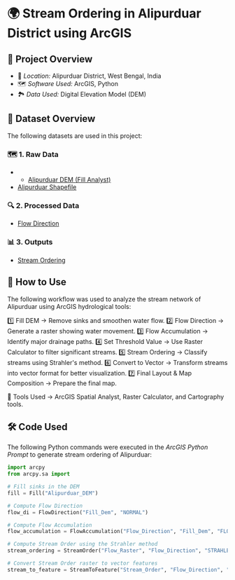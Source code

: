 # 🌍 Stream Ordering in Alipurduar District using ArcGIS  

## 📌 Project Overview                                            
- 📍 *Location:* Alipurduar District, West Bengal, India  
- 🗺 *Software Used:* ArcGIS, Python  
- 🏞 *Data Used:* Digital Elevation Model (DEM)  

## 📂 Dataset Overview  
The following datasets are used in this project:  

### 🗺 1. Raw Data  
- - [Alipurduar DEM (Fill Analyst)](https://github.com/Poushali01/My-Geospatial-Project/raw/main/Alipurduar%20DEM%20(Fill%20Analyst).zip)  
- [Alipurduar Shapefile](https://github.com/Poushali01/My-Geospatial-Project/raw/main/Alipurduar%20Shapefile.zip)

### 🔍 2. Processed Data  
- [Flow Direction](https://github.com/Poushali01/My-Geospatial-Project/raw/main/Flow%20Direction.zip)    

### 📊 3. Outputs  
- [Stream Ordering](https://github.com/Poushali01/My-Geospatial-Project/raw/main/Stream%20Ordering.zip)


## 🚀 How to Use  
The following workflow was used to analyze the stream network of Alipurduar using ArcGIS hydrological tools:

1️⃣ Fill DEM → Remove sinks and smoothen water flow.
2️⃣ Flow Direction → Generate a raster showing water movement.
3️⃣ Flow Accumulation → Identify major drainage paths.
4️⃣ Set Threshold Value → Use Raster Calculator to filter significant streams.
5️⃣ Stream Ordering → Classify streams using Strahler's method.
6️⃣ Convert to Vector → Transform streams into vector format for better visualization.
7️⃣ Final Layout & Map Composition → Prepare the final map.

🔹 Tools Used → ArcGIS Spatial Analyst, Raster Calculator, and Cartography tools.


## 🛠 Code Used  
The following Python commands were executed in the *ArcGIS Python Prompt* to generate stream ordering of Alipurduar:

```python
import arcpy  
from arcpy.sa import  

# Fill sinks in the DEM
fill = Fill("Alipurduar_DEM")

# Compute Flow Direction
flow_di = FlowDirection("Fill_Dem", "NORMAL")

# Compute Flow Accumulation
flow_accumulation = FlowAccumulation("Flow_Direction", "Fill_Dem", "FLOAT")

# Compute Stream Order using the Strahler method
stream_ordering = StreamOrder("Flow_Raster", "Flow_Direction", "STRAHLER")

# Convert Stream Order raster to vector features
stream_to_feature = StreamToFeature("Stream_Order", "Flow_Direction", "Stream")
